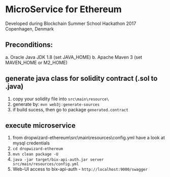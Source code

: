 # MicroService for Ethereum
 
Developed during Blockchain Summer School Hackathon 2017 Copenhagen, Denmark

## Preconditions:

a. Oracle Java JDK 1.8 (set JAVA_HOME)
b. Apache Maven 3 (set MAVEN_HOME or M2_HOME)

## generate java class for solidity contract (.sol to .java)

1. copy your solidity file into `src\main\resource\`
2. generate by: `mvn web3j:generate-sources`
3. if build sucess, then go to package `generated.contract`

## execute microservice

1. from  dropwizard-ethereum\src\main\resources\config.yml have a look at mysql credentials
2. `cd dropwizard-ethereum`
3. `mvn clean package -U`
4. `java -jar target/bix-api-auth.jar server src/main/resources/config.yml`
5. Web-UI access to bix-api-auth - `http://localhost:9000/swagger`